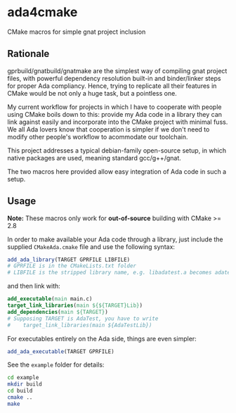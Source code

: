 # ada4cmake
CMake macros for simple gnat project inclusion

Rationale
---------
gprbuild/gnatbuild/gnatmake are the simplest way of compiling gnat project files, with powerful dependency resolution built-in and binder/linker steps for proper Ada compliancy. Hence, trying to replicate all their features in CMake would be not only a huge task, but a pointless one.

My current workflow for projects in which I have to cooperate with people using CMake boils down
to this: provide my Ada code in a library they can link against easily and incorporate into the CMake project with minimal fuss. We all Ada lovers know that cooperation is simpler if we don't need to modify other people's workflow to acommodate our toolchain.

This project addresses a typical debian-family open-source setup, in which native packages are used, meaning standard gcc/g++/gnat.

The two macros here provided allow easy integration of Ada code in such a setup.

Usage
-----
**Note:** These macros only work for **out-of-source** building with CMake >= 2.8

In order to make available your Ada code through a library, just include the supplied `CMakeAda.cmake` file and use the following syntax:

```cmake
add_ada_library(TARGET GPRFILE LIBFILE)
# GPRFILE is in the CMakeLists.txt folder
# LIBFILE is the stripped library name, e.g. libadatest.a becomes adatest
```

and then link with:

```cmake
add_executable(main main.c)
target_link_libraries(main ${${TARGET}Lib})
add_dependencies(main ${TARGET})
# Supposing TARGET is AdaTest, you have to write
#    target_link_libraries(main ${AdaTestLib})
```

For executables entirely on the Ada side, things are even simpler:

```cmake
add_ada_executable(TARGET GPRFILE)
``` 

See the `example` folder for details:
```bash
cd example
mkdir build
cd build
cmake ..
make
```

